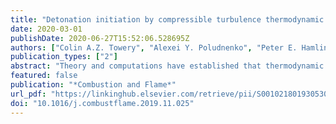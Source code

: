 ```yaml
---
title: "Detonation initiation by compressible turbulence thermodynamic fluctuations"
date: 2020-03-01
publishDate: 2020-06-27T15:52:06.528695Z
authors: ["Colin A.Z. Towery", "Alexei Y. Poludnenko", "Peter E. Hamlington"]
publication_types: ["2"]
abstract: "Theory and computations have established that thermodynamic gradients created by hot spots in reactive gas mixtures can lead to spontaneous detonation initiation. However, the current laminar theory of the temperature-gradient mechanism for detonation initiation is restricted to idealized physical conﬁgurations. Thus, it only predicts conditions for the onset of detonations in quiescent gases, where an isolated hot spot is formed on a timescale shorter than the chemical and acoustic timescales of the gas. In this work, we extend the laminar temperature-gradient mechanism into a statistical model for predicting the detonability of an autoignitive gas experiencing compressible isotropic turbulence ﬂuctuations. Compressible turbulence forms non-monotonic temperature ﬁelds with tightly-spaced local minima and maxima that evolve over a range of timescales, including those much larger than chemical and acoustic timescales. We examine the utility of the adapted statistical model through direct numerical simulations of compressible isotropic turbulence in premixed hydrogen-air reactants for a range of conditions. We ﬁnd strong, but not conclusive, evidence that the model can predict the degree of detonability in an autoignitive gas due to turbulence-induced thermodynamic gradients."
featured: false
publication: "*Combustion and Flame*"
url_pdf: "https://linkinghub.elsevier.com/retrieve/pii/S0010218019305309"
doi: "10.1016/j.combustflame.2019.11.025"
---
```


